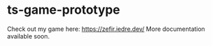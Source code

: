 # ts-game-prototype
 
Check out my game here: https://zefir.iedre.dev/
More documentation available soon. 